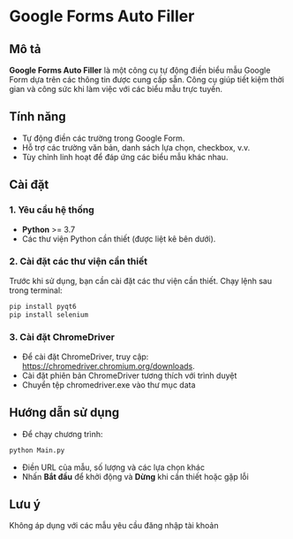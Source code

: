 # Google Forms Auto Filler

## Mô tả
**Google Forms Auto Filler** là một công cụ tự động điền biểu mẫu Google Form dựa trên các thông tin được cung cấp sẵn. Công cụ giúp tiết kiệm thời gian và công sức khi làm việc với các biểu mẫu trực tuyến.

## Tính năng
- Tự động điền các trường trong Google Form.
- Hỗ trợ các trường văn bản, danh sách lựa chọn, checkbox, v.v.
- Tùy chỉnh linh hoạt để đáp ứng các biểu mẫu khác nhau.

## Cài đặt

### 1. Yêu cầu hệ thống
- **Python** >= 3.7
- Các thư viện Python cần thiết (được liệt kê bên dưới).

### 2. Cài đặt các thư viện cần thiết
Trước khi sử dụng, bạn cần cài đặt các thư viện cần thiết. Chạy lệnh sau trong terminal:

```bash
pip install pyqt6
pip install selenium
```

### 3. Cài đặt ChromeDriver
- Để cài đặt ChromeDriver, truy cập: https://chromedriver.chromium.org/downloads.
- Cài đặt phiên bản ChromeDriver tương thích với trình duyệt
- Chuyển tệp chromedriver.exe vào thư mục data

## Hướng dẫn sử dụng

- Để chạy chương trình:
```bash
python Main.py
```

- Điền URL của mẫu, số lượng và các lựa chọn khác
- Nhấn **Bắt đầu** để khởi động và **Dừng** khi cần thiết hoặc gặp lỗi

## Lưu ý
Không áp dụng với các mẫu yêu cầu đăng nhập tài khoản
